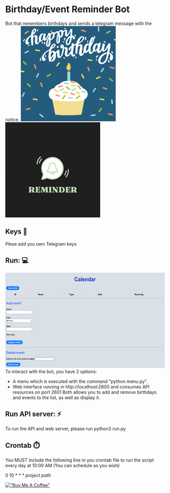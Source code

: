 # Birthday/Event Reminder Bot
Bot that remembers birthdays and sends a telegram message with the notice.
<img src="https://github.com/amuracciole/birthday_reminder/blob/main/cake_gif.gif" width="300" height="300">
<img src="https://github.com/amuracciole/birthday_reminder/blob/main/reminder_gif.gif" width="300" height="300">

## Keys :key:
Plese add you own Telegram keys

## Run: :computer:
<img src="https://github.com/amuracciole/birthday_reminder/blob/main/web.png" width="700" height="300">
To interact with the bot, you have 2 options:

* A menu which is executed with the command "python menu.py". 
* Web interface running in http://localhost:2600 and  consumes API resources on port 2601
Both allows you to add and remove birthdays and events to the list, as well as display it.

## Run API server: :zap:
To run the API and web server, please run python3 run.py

## Crontab :stopwatch:
You MUST include the following line in you crontab file to run the script every day at 10:00 AM (You can schedule as you wish)

0 10 * * * *project path*

[!["Buy Me A Coffee"](https://www.buymeacoffee.com/assets/img/custom_images/orange_img.png)](https://www.buymeacoffee.com/amuracciole)